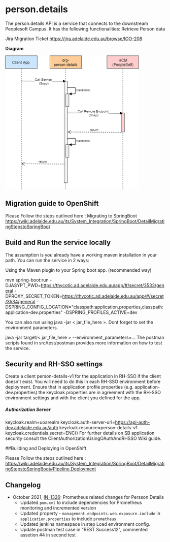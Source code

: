 # person.details

The person.details API is a service that connects to the downstream Peoplesoft Campus.
It has the following functionalities:
Retrieve Person data 


Jira Migration Ticket
https://jira.adelaide.edu.au/browse/IOO-208

**Diagram**

![](doc/img/person.details.png)

## Migration guide to OpenShift

Please Follow the steps outlined here : Migrating to SpringBoot
https://wiki.adelaide.edu.au/its/System_Integration/SpringBoot/DetailMigratingStepstoSpringBoot 

## Build and Run the service locally
The assumption is you already have a working maven installation in your path.
You can run the service in 2 ways:

Using the Maven plugin to your Spring boot app. (recommended way)

 mvn spring-boot:run -DJASYPT_PWD=<https://thycotic.ad.adelaide.edu.au/app/#/secret/3533/general> -DPROXY_SECRET_TOKEN=<https://thycotic.ad.adelaide.edu.au/app/#/secret/3534/general> -DSPRING_CONFIG_LOCATION="classpath:application.properties,classpath:application-dev.properties" -DSPRING_PROFILES_ACTIVE=dev


You can also run using java -jar < jar_file_here >. Dont forget to set the environment parameters.

java -jar target/< jar_file_here > --environment_parameters=...
The postman scripts found in src/test/postman provides more information on how to test the service.

## Security and RH-SSO settings
Create a client person-details-v1 for the application in RH-SSO if the client doesn't exist. You will need to do this in each RH-SSO environment before deployment.
Ensure that in application profile properties (e.g. application-dev.properties) the keycloak properties are in agreement with the RH-SSO environment settings and with the client you defined for the app.

##### Authorization Server ######
keycloak.realm=uoarealm
keycloak.auth-server-url=https://api-auth-dev.adelaide.edu.au/auth
keycloak.resource=person-details-v1
keycloak.credentials.secret=ENC(<encrypt using JASYPT password>)
For further details on SB application security consult the ClientAuthorizationUsingOAuthAndRHSSO Wiki guide.



##Building and Deploying in OpenShift

Please Follow the steps outlined here : 
https://wiki.adelaide.edu.au/its/System_Integration/SpringBoot/DetailMigratingStepstoSpringBoot#Pipeline.Deployment


## Changelog
- October 2021, [IN-1326](https://jira.adelaide.edu.au/browse/IN-1326): Prometheus related changes for Persson Details
    * Updated `pom.xml` to include dependencies for Prometheus monitoring and incremented version
    * Updated property - `management.endpoints.web.exposure.include` in `application.properties` to include `prometheus`
    * Updated jenkins namespace in step Load environment config.
    * Update postman test case in "REST Success12",  commented assetion #4 in second test

